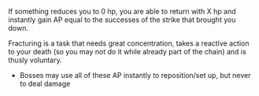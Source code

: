 If something reduces you to 0 hp, you are able to return with X hp and instantly gain AP equal to the successes of the strike that brought you down.

Fracturing is a task that needs great concentration, takes a reactive action to your death (so you may not do it while already part of the chain) and is thusly voluntary.

- Bosses may use all of these AP instantly to reposition/set up, but never to deal damage